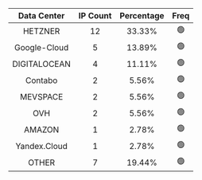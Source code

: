 | Data Center | IP Count | Percentage | Freq |
|:------------:|:--------:|:-----------:|:-----:|
| HETZNER | 12 | 33.33% | 🟢 |
| Google-Cloud | 5 | 13.89% | 🟢 |
| DIGITALOCEAN | 4 | 11.11% | 🟢 |
| Contabo | 2 | 5.56% | 🟢 |
| MEVSPACE | 2 | 5.56% | 🟢 |
| OVH | 2 | 5.56% | 🟢 |
| AMAZON | 1 | 2.78% | 🟢 |
| Yandex.Cloud | 1 | 2.78% | 🟢 |
| OTHER | 7 | 19.44% | 🟢 |